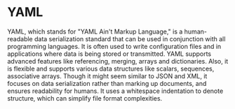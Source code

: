 # YAML

YAML, which stands for "YAML Ain't Markup Language," is a human-readable data serialization standard that can be used in conjunction with all programming languages. It is often used to write configuration files and in applications where data is being stored or transmitted. YAML supports advanced features like referencing, merging, arrays and dictionaries. Also, it is flexible and supports various data structures like scalars, sequences, associative arrays. Though it might seem similar to JSON and XML, it focuses on data serialization rather than marking up documents, and ensures readability for humans. It uses a whitespace indentation to denote structure, which can simplify file format complexities.